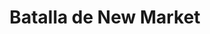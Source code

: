 ﻿---
title: "Batalla de New Market"
permalink: periodes_846.html
layout: periode
dataInici: 1864-05-15
sidebar: periodes
pares:
  - 321:
    title: "Guerra de Secesión Americana"
    dataInici: "(1861-04-12)"
    dataFi: "(1865-04-09)"

fills:
jocsPrincipals:
jocsEscenaris:
jocsEpoca:
  - title: "Battle Cry"
    bggId: 551
    escenari: "New Market--15th May, 1864"
    dataInici: 
    dataFi: 

jocsEpocaEscenaris:
---
